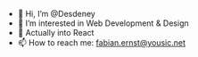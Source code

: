 - 👋 Hi, I’m @Desdeney
- 👀 I’m interested in Web Development & Design
- 🌱 Actually into React
- 📫 How to reach me: fabian.ernst@yousic.net
